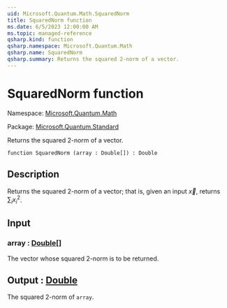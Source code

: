```yaml
---
uid: Microsoft.Quantum.Math.SquaredNorm
title: SquaredNorm function
ms.date: 6/5/2023 12:00:00 AM
ms.topic: managed-reference
qsharp.kind: function
qsharp.namespace: Microsoft.Quantum.Math
qsharp.name: SquaredNorm
qsharp.summary: Returns the squared 2-norm of a vector.
---
```


# SquaredNorm function

Namespace: [Microsoft.Quantum.Math](xref:Microsoft.Quantum.Math)

Package: [Microsoft.Quantum.Standard](https://nuget.org/packages/Microsoft.Quantum.Standard)


Returns the squared 2-norm of a vector.

```qsharp
function SquaredNorm (array : Double[]) : Double
```


## Description

Returns the squared 2-norm of a vector; that is, given an input$\vec{x}$, returns $\sum_i x_i^2$.

## Input

### array : [Double](xref:microsoft.quantum.qsharp.valueliterals#double-literals)[]

The vector whose squared 2-norm is to be returned.



## Output : [Double](xref:microsoft.quantum.qsharp.valueliterals#double-literals)

The squared 2-norm of `array`.